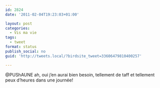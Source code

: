 ```yaml
---
id: 2824
date: '2011-02-04T19:23:03+01:00'

layout: post
categories:
  - Vis ma vie
tags:
  - tweet
format: status
publish_social: no
guid: 'http://tweets.local/?birdsite_tweet=33606479810400257'

---
```


@PUShAUNE ah, oui j’en aurai bien besoin, tellement de taff et tellement peux d’heures dans une journée!